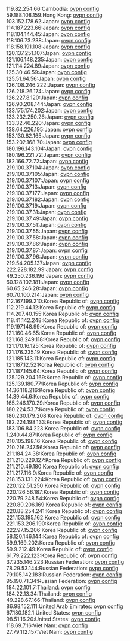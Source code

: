 119.82.254.66:Cambodia: [ovpn config](vpn/119_82_254_66.ovpn)  
59.188.108.159:Hong Kong: [ovpn config](vpn/59_188_108_159.ovpn)  
103.152.178.62:Japan: [ovpn config](vpn/103_152_178_62.ovpn)  
114.187.223.66:Japan: [ovpn config](vpn/114_187_223_66.ovpn)  
118.104.144.45:Japan: [ovpn config](vpn/118_104_144_45.ovpn)  
118.106.73.238:Japan: [ovpn config](vpn/118_106_73_238.ovpn)  
118.158.191.108:Japan: [ovpn config](vpn/118_158_191_108.ovpn)  
120.137.251.107:Japan: [ovpn config](vpn/120_137_251_107.ovpn)  
121.106.148.235:Japan: [ovpn config](vpn/121_106_148_235.ovpn)  
121.114.224.89:Japan: [ovpn config](vpn/121_114_224_89.ovpn)  
125.30.46.59:Japan: [ovpn config](vpn/125_30_46_59.ovpn)  
125.51.64.56:Japan: [ovpn config](vpn/125_51_64_56.ovpn)  
126.108.246.222:Japan: [ovpn config](vpn/126_108_246_222.ovpn)  
126.218.26.174:Japan: [ovpn config](vpn/126_218_26_174.ovpn)  
126.227.8.120:Japan: [ovpn config](vpn/126_227_8_120.ovpn)  
126.90.208.144:Japan: [ovpn config](vpn/126_90_208_144.ovpn)  
133.175.174.202:Japan: [ovpn config](vpn/133_175_174_202.ovpn)  
133.232.250.26:Japan: [ovpn config](vpn/133_232_250_26.ovpn)  
133.32.46.220:Japan: [ovpn config](vpn/133_32_46_220.ovpn)  
138.64.226.195:Japan: [ovpn config](vpn/138_64_226_195.ovpn)  
153.130.82.165:Japan: [ovpn config](vpn/153_130_82_165.ovpn)  
153.202.168.70:Japan: [ovpn config](vpn/153_202_168_70.ovpn)  
180.196.143.104:Japan: [ovpn config](vpn/180_196_143_104.ovpn)  
180.196.221.72:Japan: [ovpn config](vpn/180_196_221_72.ovpn)  
182.166.72.72:Japan: [ovpn config](vpn/182_166_72_72.ovpn)  
219.100.37.104:Japan: [ovpn config](vpn/219_100_37_104.ovpn)  
219.100.37.105:Japan: [ovpn config](vpn/219_100_37_105.ovpn)  
219.100.37.107:Japan: [ovpn config](vpn/219_100_37_107.ovpn)  
219.100.37.13:Japan: [ovpn config](vpn/219_100_37_13.ovpn)  
219.100.37.177:Japan: [ovpn config](vpn/219_100_37_177.ovpn)  
219.100.37.182:Japan: [ovpn config](vpn/219_100_37_182.ovpn)  
219.100.37.19:Japan: [ovpn config](vpn/219_100_37_19.ovpn)  
219.100.37.31:Japan: [ovpn config](vpn/219_100_37_31.ovpn)  
219.100.37.49:Japan: [ovpn config](vpn/219_100_37_49.ovpn)  
219.100.37.51:Japan: [ovpn config](vpn/219_100_37_51.ovpn)  
219.100.37.55:Japan: [ovpn config](vpn/219_100_37_55.ovpn)  
219.100.37.58:Japan: [ovpn config](vpn/219_100_37_58.ovpn)  
219.100.37.86:Japan: [ovpn config](vpn/219_100_37_86.ovpn)  
219.100.37.87:Japan: [ovpn config](vpn/219_100_37_87.ovpn)  
219.100.37.96:Japan: [ovpn config](vpn/219_100_37_96.ovpn)  
219.54.205.137:Japan: [ovpn config](vpn/219_54_205_137.ovpn)  
222.228.182.99:Japan: [ovpn config](vpn/222_228_182_99.ovpn)  
49.250.236.196:Japan: [ovpn config](vpn/49_250_236_196.ovpn)  
60.128.102.181:Japan: [ovpn config](vpn/60_128_102_181.ovpn)  
60.65.246.28:Japan: [ovpn config](vpn/60_65_246_28.ovpn)  
60.70.100.214:Japan: [ovpn config](vpn/60_70_100_214.ovpn)  
112.167.199.210:Korea Republic of: [ovpn config](vpn/112_167_199_210.ovpn)  
112.219.44.12:Korea Republic of: [ovpn config](vpn/112_219_44_12.ovpn)  
114.207.40.155:Korea Republic of: [ovpn config](vpn/114_207_40_155.ovpn)  
118.41.142.248:Korea Republic of: [ovpn config](vpn/118_41_142_248.ovpn)  
119.197.148.99:Korea Republic of: [ovpn config](vpn/119_197_148_99.ovpn)  
121.160.46.65:Korea Republic of: [ovpn config](vpn/121_160_46_65.ovpn)  
121.168.249.118:Korea Republic of: [ovpn config](vpn/121_168_249_118.ovpn)  
121.170.16.125:Korea Republic of: [ovpn config](vpn/121_170_16_125.ovpn)  
121.176.235.19:Korea Republic of: [ovpn config](vpn/121_176_235_19.ovpn)  
121.185.143.11:Korea Republic of: [ovpn config](vpn/121_185_143_11.ovpn)  
121.187.12.52:Korea Republic of: [ovpn config](vpn/121_187_12_52.ovpn)  
121.187.145.64:Korea Republic of: [ovpn config](vpn/121_187_145_64.ovpn)  
125.129.204.169:Korea Republic of: [ovpn config](vpn/125_129_204_169.ovpn)  
125.139.180.77:Korea Republic of: [ovpn config](vpn/125_139_180_77.ovpn)  
14.36.118.216:Korea Republic of: [ovpn config](vpn/14_36_118_216.ovpn)  
14.39.44.6:Korea Republic of: [ovpn config](vpn/14_39_44_6.ovpn)  
165.246.170.29:Korea Republic of: [ovpn config](vpn/165_246_170_29.ovpn)  
180.224.53.7:Korea Republic of: [ovpn config](vpn/180_224_53_7.ovpn)  
180.230.179.208:Korea Republic of: [ovpn config](vpn/180_230_179_208.ovpn)  
182.224.198.133:Korea Republic of: [ovpn config](vpn/182_224_198_133.ovpn)  
183.106.84.223:Korea Republic of: [ovpn config](vpn/183_106_84_223.ovpn)  
1.240.44.87:Korea Republic of: [ovpn config](vpn/1_240_44_87.ovpn)  
210.105.198.16:Korea Republic of: [ovpn config](vpn/210_105_198_16.ovpn)  
210.216.247.56:Korea Republic of: [ovpn config](vpn/210_216_247_56.ovpn)  
211.184.24.38:Korea Republic of: [ovpn config](vpn/211_184_24_38.ovpn)  
211.210.229.127:Korea Republic of: [ovpn config](vpn/211_210_229_127.ovpn)  
211.210.49.180:Korea Republic of: [ovpn config](vpn/211_210_49_180.ovpn)  
211.217.116.9:Korea Republic of: [ovpn config](vpn/211_217_116_9.ovpn)  
218.153.131.224:Korea Republic of: [ovpn config](vpn/218_153_131_224.ovpn)  
220.122.51.250:Korea Republic of: [ovpn config](vpn/220_122_51_250.ovpn)  
220.126.56.187:Korea Republic of: [ovpn config](vpn/220_126_56_187.ovpn)  
220.79.248.54:Korea Republic of: [ovpn config](vpn/220_79_248_54.ovpn)  
220.80.206.169:Korea Republic of: [ovpn config](vpn/220_80_206_169.ovpn)  
220.88.254.241:Korea Republic of: [ovpn config](vpn/220_88_254_241.ovpn)  
221.153.195.162:Korea Republic of: [ovpn config](vpn/221_153_195_162.ovpn)  
221.153.206.190:Korea Republic of: [ovpn config](vpn/221_153_206_190.ovpn)  
222.97.15.206:Korea Republic of: [ovpn config](vpn/222_97_15_206.ovpn)  
58.120.146.144:Korea Republic of: [ovpn config](vpn/58_120_146_144.ovpn)  
59.9.169.202:Korea Republic of: [ovpn config](vpn/59_9_169_202.ovpn)  
59.9.212.49:Korea Republic of: [ovpn config](vpn/59_9_212_49.ovpn)  
61.79.222.123:Korea Republic of: [ovpn config](vpn/61_79_222_123.ovpn)  
37.235.146.223:Russian Federation: [ovpn config](vpn/37_235_146_223.ovpn)  
78.29.53.144:Russian Federation: [ovpn config](vpn/78_29_53_144.ovpn)  
79.105.142.183:Russian Federation: [ovpn config](vpn/79_105_142_183.ovpn)  
95.190.71.34:Russian Federation: [ovpn config](vpn/95_190_71_34.ovpn)  
184.22.101.7:Thailand: [ovpn config](vpn/184_22_101_7.ovpn)  
184.22.13.34:Thailand: [ovpn config](vpn/184_22_13_34.ovpn)  
49.228.67.166:Thailand: [ovpn config](vpn/49_228_67_166.ovpn)  
86.98.152.111:United Arab Emirates: [ovpn config](vpn/86_98_152_111.ovpn)  
67.180.182.1:United States: [ovpn config](vpn/67_180_182_1.ovpn)  
98.51.16.20:United States: [ovpn config](vpn/98_51_16_20.ovpn)  
118.69.7.16:Viet Nam: [ovpn config](vpn/118_69_7_16.ovpn)  
27.79.112.157:Viet Nam: [ovpn config](vpn/27_79_112_157.ovpn)  
